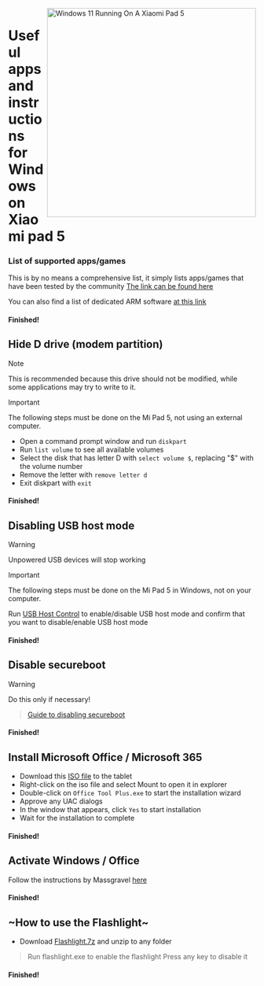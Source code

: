 <img align="right" src="https://raw.githubusercontent.com/erdilS/Port-Windows-11-Xiaomi-Pad-5/main/nabu.png" width="425" alt="Windows 11 Running On A Xiaomi Pad 5">

# Useful apps and instructions for Windows on Xiaomi pad 5

### List of supported apps/games
This is by no means a comprehensive list, it simply lists apps/games that have been tested by the community
[The link can be found here](https://docs.google.com/spreadsheets/d/1XYuoySgYQE0HL573sA-0RGMX7I4lt5rWJuQ8Z8yRJNY/edit?usp=drivesdk)

You can also find a list of dedicated ARM software [at this link](https://armrepo.ver.lt/)

#### Finished!

## Hide D drive (modem partition)
> [!NOTE]
> This is recommended because this drive should not be modified, while some applications may try to write to it.

> [!Important]
> The following steps must be done on the Mi Pad 5, not using an external computer. 

- Open a command prompt window and run ```diskpart```
- Run ```list volume``` to see all available volumes
- Select the disk that has letter D with ```select volume $```, replacing "$" with the volume number
- Remove the letter with ```remove letter d```
- Exit diskpart with ```exit```

#### Finished!


## Disabling USB host mode
> [!Warning]
> Unpowered USB devices will stop working

> [!Important]
> The following steps must be done on the Mi Pad 5 in Windows, not on your computer. 

Run [USB Host Control](https://github.com/erdilS/Port-Windows-11-Xiaomi-Pad-5/releases/tag/USBHost) to enable/disable USB host mode and  confirm that you want to disable/enable USB host mode 

#### Finished!


## Disable secureboot
> [!Warning]
> Do this only if necessary!

> [Guide to disabling secureboot](/guide/English/disable-secureboot-en.md)

#### Finished!


## Install Microsoft Office / Microsoft 365
- Download this [ISO file](https://drive.google.com/file/d/1-i-0RraTSgwxqQSWal3uYWCen1TjK6d3/view?usp=drivesdk) to the tablet
- Right-click on the iso file and select Mount to open it in explorer
- Double-click on ```Office Tool Plus.exe``` to start the installation wizard
- Approve any UAC dialogs 
- In the window that appears, click `Yes` to start installation 
- Wait for the installation to complete

#### Finished!


## Activate Windows / Office
Follow the instructions by Massgravel [here](https://github.com/massgravel/Microsoft-Activation-Scripts)

#### Finished!


## ~How to use the Flashlight~
 - Download [Flashlight.7z](https://github.com/erdilS/Port-Windows-11-Xiaomi-Pad-5/releases/download/1.0/flashlight_fix.7z) and unzip to any folder
> Run flashlight.exe to enable the flashlight
> Press any key to disable it

#### Finished!




















